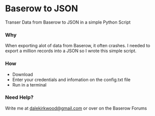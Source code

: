 # Baserow to JSON

Transer Data from Baserow to JSON in a simple Python Script

### Why

When exporting alot of data from Baserow, it often crashes. I needed to export a million records into a JSON so I wrote this simple script.

### How

- Download
- Enter your credentials and infomation on the config.txt file
- Run in a terminal

### Need Help?

Write me at dalekirkwood@gmail.com or over on the Baserow Forums

